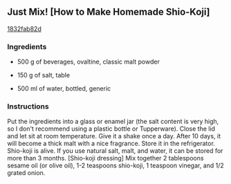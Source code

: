 ## Just Mix! [How to Make Homemade Shio-Koji]

[1832fab82d](https://cookpad.com/us/recipes/146153-just-mix-how-to-make-homemade-shio-koji)

### Ingredients

 - 500 g of beverages, ovaltine, classic malt powder

 - 150 g of salt, table

 - 500 ml of water, bottled, generic

### Instructions

Put the ingredients into a glass or enamel jar (the salt content is very high, so I don't recommend using a plastic bottle or Tupperware). Close the lid and let sit at room temperature. Give it a shake once a day. After 10 days, it will become a thick malt with a nice fragrance. Store it in the refrigerator. Shio-koji is alive. If you use natural salt, malt, and water, it can be stored for more than 3 months. [Shio-koji dressing] Mix together 2 tablespoons sesame oil (or olive oil), 1-2 teaspoons shio-koji, 1 teaspoon vinegar, and 1/2 grated onion.